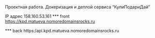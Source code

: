 Проектная работа. Докеризация и деплой сервиса “КупиПодариДай”

IP адрес 158.160.53.161
*** front https://kpd.matueva.nomoredomainsrocks.ru

*** back https:/api.kpd.matueva.nomoredomainsrocks.ru